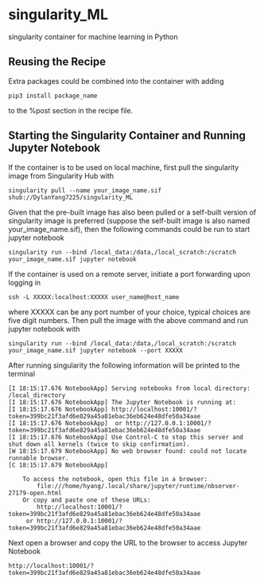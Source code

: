 # singularity_ML
singularity container for machine learning in Python

## Reusing the Recipe
Extra packages could be combined into the container with adding 
```
pip3 install package_name
```
to the %post section in the recipe file.

## Starting the Singularity Container and Running Jupyter Notebook
If the container is to be used on local machine, first pull the singularity image from Singularity Hub with
```
singularity pull --name your_image_name.sif shub://DylanYang7225/singularity_ML
```
Given that the pre-built image has also been pulled or a self-built version of singularity image is preferred (suppose the self-built image is also named your_image_name.sif), then the following commands could be run to start jupyter notebook
```
singularity run --bind /local_data:/data,/local_scratch:/scratch your_image_name.sif jupyter notebook
```
If the container is used on a remote server, initiate a port forwarding upon logging in
```
ssh -L XXXXX:localhost:XXXXX user_name@host_name
```
where XXXXX can be any port number of your choice, typical choices are five digit numbers. 
Then pull the image with the above command and run jupyter notebook with 
```
singularity run --bind /local_data:/data,/local_scratch:/scratch your_image_name.sif jupyter notebook --port XXXXX
```

After running singularity the following information will be printed to the terminal
```
[I 18:15:17.676 NotebookApp] Serving notebooks from local directory: /local_directory
[I 18:15:17.676 NotebookApp] The Jupyter Notebook is running at:
[I 18:15:17.676 NotebookApp] http://localhost:10001/?token=399bc21f3afd6e829a45a81ebac36eb624e48dfe50a34aae
[I 18:15:17.676 NotebookApp]  or http://127.0.0.1:10001/?token=399bc21f3afd6e829a45a81ebac36eb624e48dfe50a34aae
[I 18:15:17.676 NotebookApp] Use Control-C to stop this server and shut down all kernels (twice to skip confirmation).
[W 18:15:17.679 NotebookApp] No web browser found: could not locate runnable browser.
[C 18:15:17.679 NotebookApp]

    To access the notebook, open this file in a browser:
        file:///home/hyang/.local/share/jupyter/runtime/nbserver-27179-open.html
    Or copy and paste one of these URLs:
        http://localhost:10001/?token=399bc21f3afd6e829a45a81ebac36eb624e48dfe50a34aae
     or http://127.0.0.1:10001/?token=399bc21f3afd6e829a45a81ebac36eb624e48dfe50a34aae
```
Next open a browser and copy the URL to the browser to access Jupyter Notebook
```
http://localhost:10001/?token=399bc21f3afd6e829a45a81ebac36eb624e48dfe50a34aae
```
